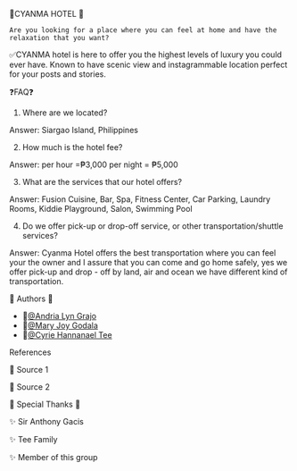 💙CYANMA HOTEL 💙
    
    Are you looking for a place where you can feel at home and have the relaxation that you want?

✅CYANMA hotel is here to offer you the highest levels of luxury you could ever have. Known to have scenic view and instagrammable location perfect for your posts and stories.


❓FAQ❓


1. Where are we located?

Answer: Siargao Island, Philippines 

2. How much is the hotel fee?

Answer: per hour =₱3,000 per night = ₱5,000

3. What are the services that our hotel offers?

Answer: Fusion Cuisine, Bar, Spa, Fitness Center, Car Parking, Laundry Rooms, Kiddie Playground, Salon, Swimming Pool

4. Do we offer pick-up or drop-off service, or other transportation/shuttle services?

Answer: Cyanma Hotel offers the best transportation where you can feel your the owner and I assure that you can come and go home safely, yes we offer pick-up and drop - off  by land, air and ocean we have different kind of transportation.

📝 Authors 📝


- 👩[@Andria Lyn Grajo](https://www.github.com/AndriaGrajo09)
- 👩[@Mary Joy Godala](https://www.github.com/mMJ12042001)
- 👩[@Cyrie Hannanael Tee](https://www.github.com/mscyrie131)



 References


 📌 Source 1
  
 📌 Source 2



 💓 Special Thanks 💓



✨ Sir Anthony Gacis

✨ Tee Family

✨ Member of this group
